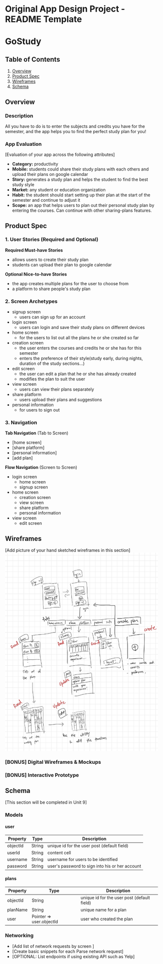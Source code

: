 Original App Design Project - README Template
===

# GoStudy

## Table of Contents
1. [Overview](#Overview)
1. [Product Spec](#Product-Spec)
1. [Wireframes](#Wireframes)
2. [Schema](#Schema)

## Overview
### Description
All you have to do is to enter the subjects and credits you have for the semester, and the app helps you to find the perfect study plan for you!

### App Evaluation
[Evaluation of your app across the following attributes]
- **Category:** productivity
- **Mobile:** students could share their study plans with each others and upload their plans on google calendar
- **Story:** generates a study plan and helps the student to find the best study style
- **Market:** any student or education organization
- **Habit:** the student should start setting up their plan at the start of the semester and continue to adjust it
- **Scope:** an app that helps users to plan out their personal study plan by entering the courses. Can continue with other sharing-plans features.

## Product Spec

### 1. User Stories (Required and Optional)

**Required Must-have Stories**

* allows users to create their study plan
* students can upload their plan to google calendar

**Optional Nice-to-have Stories**

* the app creates multiple plans for the user to choose from
* a platform to share people's study plan

### 2. Screen Archetypes

* signup screen
    * users can sign up for an account
* login screen
   * users can login and save their study plans on different devices
* home screen 
   * for the users to list out all the plans he or she created so far
* creation screen
    * the user enters the courses and credits he or she has for this semester
    * enters the preference of their style(study early, during nights, duration of the study sections...)
* edit screen
    * the user can edit a plan that he or she has already created
    * modifies the plan to suit the user
* view screen
    * users can view their plans separately
* share platform
    * users upload their plans and suggestions 
* personal information
    * for users to sign out
    

### 3. Navigation

**Tab Navigation** (Tab to Screen)

* [home screen]
* [share platform]
* [personal information]
* [add plan]

**Flow Navigation** (Screen to Screen)

* login screen
   * home screen
   * signup screen
* home screen
   * creation screen
   * view screen
   * share platform
   * personal information
* view screen
    * edit screen

## Wireframes
[Add picture of your hand sketched wireframes in this section]
<img src="https://github.com/gogogoteam/Gostudy/blob/main/wireframe%202.jpg" width=600>

### [BONUS] Digital Wireframes & Mockups

### [BONUS] Interactive Prototype

## Schema 
[This section will be completed in Unit 9]
### Models
#### user
| Property  | Type | Description | 
| ------------- | ------------- | ------------- | 
| objectId  | String  | unique id for the user post (default field)  |
| userId  | String | content cell  |
| username  | String | username for users to be identified  |
| password | String | user's password to sign into his or her account |
#### plans
| Property  | Type | Description | 
| ------------- | ------------- | ------------- |
| objectId| String | unique id for the user post (default field)  |
| planName | String | unique name for a plan
| user | Pointer => user.objectId | user who created the plan |

### Networking
- [Add list of network requests by screen ]
- [Create basic snippets for each Parse network request]
- [OPTIONAL: List endpoints if using existing API such as Yelp]
